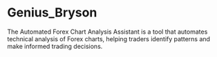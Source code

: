 # Genius_Bryson
The Automated Forex Chart Analysis Assistant is a tool that automates technical analysis of Forex charts, helping traders identify patterns and make informed trading decisions.
